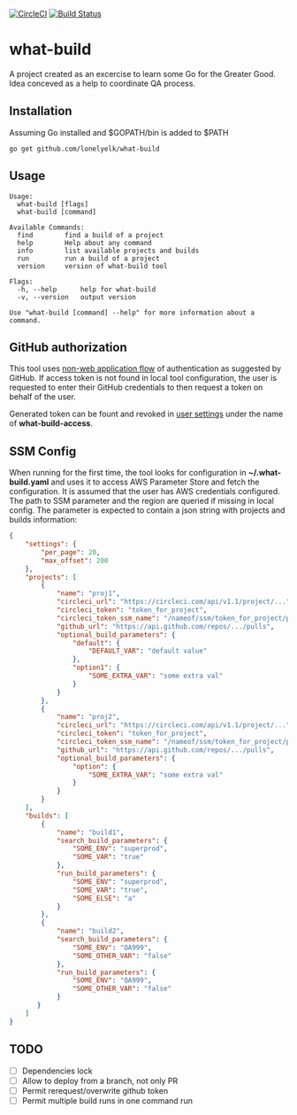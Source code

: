 [![CircleCI](https://circleci.com/gh/lonelyelk/what-build.svg?style=svg)](https://circleci.com/gh/lonelyelk/what-build)
[![Build Status](https://travis-ci.org/lonelyelk/what-build.svg?branch=master)](https://travis-ci.org/lonelyelk/what-build)

# what-build

A project created as an excercise to learn some Go for the Greater Good. Idea conceved as a help to
coordinate QA process.

## Installation

Assuming Go installed and $GOPATH/bin is added to $PATH

```
go get github.com/lonelyelk/what-build
```

## Usage

```
Usage:
  what-build [flags]
  what-build [command]

Available Commands:
  find        find a build of a project
  help        Help about any command
  info        list available projects and builds
  run         run a build of a project
  version     version of what-build tool

Flags:
  -h, --help      help for what-build
  -v, --version   output version

Use "what-build [command] --help" for more information about a command.
```

## GitHub authorization

This tool uses [non-web application flow](https://developer.github.com/apps/building-oauth-apps/authorizing-oauth-apps/#non-web-application-flow) of authentication as suggested by GitHub. If access token is not found in local tool configuration, the user is requested to enter their GitHub credentials to then request a token on behalf of the user.

Generated token can be fount and revoked in [user settings](https://github.com/settings/tokens) under the name of **what-build-access**.

## SSM Config

When running for the first time, the tool looks for configuration in **~/.what-build.yaml** and uses
it to access AWS Parameter Store and fetch the configuration. It is assumed that the user has AWS
credentials configured. The path to SSM parameter and the region are queried if missing in local config.
The parameter is expected to contain a json string with projects and builds information:

```json
{
    "settings": {
        "per_page": 20,
        "max_offset": 200
    },
    "projects": [
        {
            "name": "proj1",
            "circleci_url": "https://circleci.com/api/v1.1/project/...",
            "circleci_token": "token_for_project",
            "circleci_token_ssm_name": "/nameof/ssm/token_for_project/parameter",
            "github_url": "https://api.github.com/repos/.../pulls",
            "optional_build_parameters": {
                "default": {
                    "DEFAULT_VAR": "default value"
                },
                "option1": {
                    "SOME_EXTRA_VAR": "some extra val"
                }
            }
        },
        {
            "name": "proj2",
            "circleci_url": "https://circleci.com/api/v1.1/project/...",
            "circleci_token": "token_for_project",
            "circleci_token_ssm_name": "/nameof/ssm/token_for_project/parameter",
            "github_url": "https://api.github.com/repos/.../pulls",
            "optional_build_parameters": {
                "option": {
                    "SOME_EXTRA_VAR": "some extra val"
                }
            }
        }
    ],
    "builds": [
        {
            "name": "build1",
            "search_build_parameters": {
                "SOME_ENV": "superprod",
                "SOME_VAR": "true"
            },
            "run_build_parameters": {
                "SOME_ENV": "superprod",
                "SOME_VAR": "true",
                "SOME_ELSE": "a"
            }
        },
        {
            "name": "build2",
            "search_build_parameters": {
                "SOME_ENV": "QA999",
                "SOME_OTHER_VAR": "false"
            },
            "run_build_parameters": {
                "SOME_ENV": "QA999",
                "SOME_OTHER_VAR": "false"
            }
       }
    ]
}
```

## TODO

- [ ] Dependencies lock
- [ ] Allow to deploy from a branch, not only PR
- [ ] Permit rerequest/overwrite github token
- [ ] Permit multiple build runs in one command run
